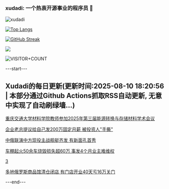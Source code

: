 ### xudadi: 一个热衷开源事业的程序员 👋

![xudadi](https://github-readme-stats-git-masterorgs-github-readme-stats-team.vercel.app/api?username=xudadi)

[![Top Langs](https://github-readme-stats.vercel.app/api/top-langs/?username=xudadi)](https://github.com/anuraghazra/github-readme-stats)

[![GitHub Streak](https://streak-stats.demolab.com?user=xudadi&locale=zh_Hans)](https://git.io/streak-stats)

![](https://raw.githubusercontent.com/xudadi/xudadi/main/assets/github-contribution-grid-snake.svg)

![VISITOR+COUNT](https://komarev.com/ghpvc/?username=xudadi&label=VISITOR+COUNT)


---start---

## Xudadi的每日更新(更新时间:2025-08-10 18:20:56 | 本部分通过Github Actions抓取RSS自动更新, 无意中实现了自动刷绿墙...)

[重庆交通大学材料学院教师参加2025年第三届能源转换与存储材料学术会议](https://www.gongkaoleida.com/article/2558552)

[企业老总提议给自己发200万固定月薪 被投资人"手撕"](https://m.163.com/news/article/K6I4MTNQ0512B07B.html)

[中俄联演中方现役主战舰艇齐发 有新面孔首秀](https://m.163.com/news/article/K6HKD6BP053469LG.html)

[车棚起火50余车烧毁损失超60万 事发4个月业主难维权](https://m.163.com/news/article/K6I330VJ05561G0D.html)

[3](https://m.163.com/touch/news/sub/domestic)

[多地俄罗斯商品馆清仓闭店 有门店开业40天亏16万关门](https://m.163.com/news/article/K6I2RBTV05345ARG.html)

---end---

